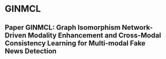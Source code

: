 # GINMCL
## Paper GINMCL: Graph Isomorphism Network-Driven Modality Enhancement and Cross-Modal Consistency Learning for Multi-modal Fake News Detection 

